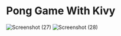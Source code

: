 # Pong Game With Kivy
![Screenshot (27)](https://user-images.githubusercontent.com/111993066/221342083-91f27687-d977-4ba0-93c0-a0aaf1c76de0.png)
![Screenshot (28)](https://user-images.githubusercontent.com/111993066/221342100-923b0bfc-a672-4bd5-a7dd-a518b35108c4.png)
